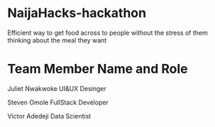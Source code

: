 # NaijaHacks-hackathon
Efficient way to get food across to people without the stress of them thinking about the meal they want 
# Team Member Name and Role

Juliet Nwakwoke      UI&UX Desinger

Steven Omole        FullStack Developer

Victor Adedeji      Data Scientist 
